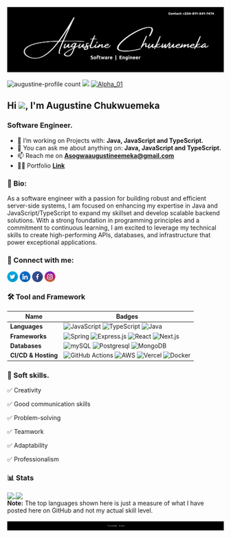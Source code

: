 
<!-- banner -->
<img src="Github Background.png" alt="My Profile Banner content (Augustine chukwuemeka software Engineer)">
<!-- banner -->

<!-- wiget -->
<p align="left"> <img src="https://komarev.com/ghpvc/?username=010binary&label=Profile%20views&color=0e75b6&style=flat&base=372" alt="augustine-profile count" /> <a href="https://www.github.com/010binary" target="_blank" rel="noreferrer"><img src="https://img.shields.io/github/followers/010binary?logo=github&style=flat&color=0e75b6&labelColor=grey" /></a> <a href="https://twitter.com/August13200296" target="blank"><img src="https://img.shields.io/twitter/follow/Alpha_01?logo=twitter&style=flat&color=0e75b6&labelColor=grey" alt="Alpha_01" /></a>  </p>
<!-- wiget -->

<h2 align="left">Hi <img src="https://media.giphy.com/media/hvRJCLFzcasrR4ia7z/giphy.gif" width="20px"/>, I'm Augustine Chukwuemeka</h2><h3 align="left">Software Engineer.</h3>

- 🔭 I’m working on Projects with: **Java, JavaScript and TypeScript.**
- 💬 You can ask me about anything on: **Java, JavaScript and TypeScript.**
- 📫 Reach me on **Asogwaaugustineemeka@gmail.com**
- 🤵🏾 Portfolio <a href="https://portfolio-mu-gold-43.vercel.app/" target="blank">**Link**</a>

<h3 align="left">💫 Bio:</h3>
<p align="left">As a software engineer with a passion for building robust and efficient server-side systems, I am focused on enhancing my expertise in Java and JavaScript/TypeScript to expand my skillset and develop scalable backend solutions. With a strong foundation in programming principles and a commitment to continuous learning, I am excited to leverage my technical skills to create high-performing APIs, databases, and infrastructure that power exceptional applications.</p>

<h3 align="left">🔗 Connect with me:</h3>
<p align="left">
<a href="https://x.com/August13200296" target="blank"><img align="center" src="twitter.png" alt="augustine32fg" height="25" width="25" /></a>
<a href="https://www.linkedin.com/in/alpha-augustine" target="blank"><img align="center" src="linkedin.png" alt="augustine32fg" height="25" width="25" /></a>
<a href="https://www.facebook.com/augustine.emeka.1253" target="blank"><img align="center" src="facebook.png" alt="aaugustine32fg" height="25" width="25" /></a>
<a href="https://www.instagram.com/10_binary" target="blank"><img align="center" src="instagram.png" alt="augustine32fg" height="25" width="25" /></a>
<!--<a href="https://dribbble.com/daslam" target="blank"><img align="center" src="dribble.png" alt="daslam" height="25" width="25" /></a>
<a href="https://www.behance.net/dhikrulaslam" target="blank"><img align="center" src="behance.png" alt="dhikrulaslam" height="25" width="25" /></a>
<a href="https://www.youtube.com/@adtec_exe" target="blank"><img align="center" src="youtube.png" alt="adtec_exe" height="25" width="25" /></a>-->
</p>

<h3 align="left">🛠 Tool and Framework</h3>

Name | Badges
--- | --- 
**Languages**  | ![JavaScript](https://img.shields.io/badge/JavaScript-323330?style=for-the-badge&logo=javascript&logoColor=F7DF1E) ![TypeScript](https://img.shields.io/badge/TypeScript-323330?style=for-the-badge&logo=typescript&logoColor=000cf5) ![Java](https://img.shields.io/badge/Java-323330?style=for-the-badge&logo=spring&logoColor=6DB33F) 
**Frameworks** | ![Spring](https://img.shields.io/badge/spring-323330?style=for-the-badge&logo=spring&logoColor=6DB33F) ![Express.js](https://img.shields.io/badge/Express.js-000?style=for-the-badge&logo=express&logoColor=white) ![React](https://img.shields.io/badge/React-20232A?style=for-the-badge&logo=react&logoColor=61dafb) ![Next.js](https://img.shields.io/badge/Next.js-000?style=for-the-badge&logo=next.js&logoColor=white) 
**Databases**  | ![mySQL](https://img.shields.io/badge/mysql-000000?style=for-the-badge&logo=mysql&logoColor=white) ![Postgresql](https://img.shields.io/badge/postgresql-000000?style=for-the-badge&logo=postgresql&logoColor=4169E1)  ![MongoDB](https://img.shields.io/badge/MongoDB-6DA55F?style=for-the-badge&logo=mongodb&logoColor=white) 
**CI/CD & Hosting**   | ![GitHub Actions](https://img.shields.io/badge/github%20actions-%232671E5.svg?style=for-the-badge&logo=githubactions&logoColor=white) ![AWS](https://img.shields.io/badge/aws-000000?style=for-the-badge&logo=amazonwebservices&logoColor=white) ![Vercel](https://img.shields.io/badge/Vercel-000000?style=for-the-badge&logo=Vercel&logoColor=white) ![Docker](https://img.shields.io/badge/docker-000000?style=for-the-badge&logo=docker&logoColor=white)
</p> 

<!--![Django](https://img.shields.io/badge/Django-092E20?style=for-the-badge&logo=django&logoColor=white) -->
<h3 align="left">👔 Soft skills.</h3>

✅ Creativity

✅ Good communication skills

✅ Problem-solving

✅ Teamwork

✅ Adaptability

✅ Professionalism 

<h3 align="left">📊 Stats</h3>

<a href="https://github.com/010binary/convoychat">
  <img height=200 align="center" src="https://github-readme-stats.vercel.app/api/top-langs/?username=010binary&layout=compact&theme=dark&border_color=292e35&hide_border=false&langs_count=8&card_width=320" />
</a>

 <a href="https://github.com/010binary/github-readme-stats">
  <img height=200 align="center" src="https://github-readme-stats.vercel.app/api?username=010binary&show_icons=true&border_color=292e35&locale=en&theme=dark&rank_icon=github" />
</a>
<br/>
 <b>Note:</b> The top languages shown here is just a measure of what I have posted here on GitHub and not my actual skill level.
<br/>
<br>
<img src="footer.png">
